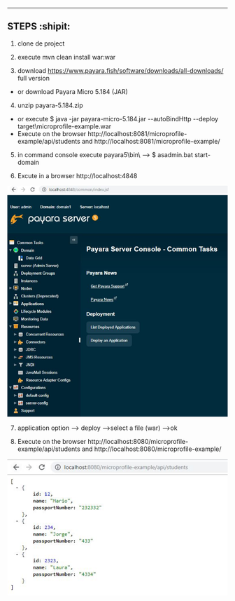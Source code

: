 ----
STEPS :shipit:
----
1. clone de project 

2. execute  mvn clean install war:war

3. download https://www.payara.fish/software/downloads/all-downloads/  full version
* or download Payara Micro 5.184 (JAR)

4. unzip payara-5.184.zip 
* or execute $ java -jar payara-micro-5.184.jar --autoBindHttp --deploy target\microprofile-example.war
* Execute on the browser http://localhost:8081/microprofile-example/api/students and http://localhost:8081/microprofile-example/

5. in command console execute payara5\bin\ --> $ asadmin.bat start-domain

6. Excute in a browser http://localhost:4848

![Image of payara5](https://github.com/hhugohm/microprofile-service/blob/master/src/main/resources/payara.JPG)


7. application option --> deploy -->select a file (war) -->ok

8. Execute on the browser http://localhost:8080/microprofile-example/api/students and http://localhost:8080/microprofile-example/

![Image of rest service students](https://github.com/hhugohm/microprofile-service/blob/master/src/main/resources/students.JPG)


